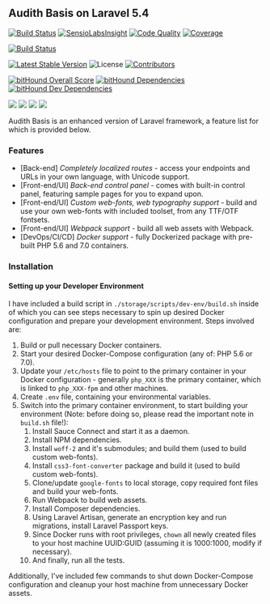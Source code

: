 ## Audith Basis on Laravel 5.4

[![Build Status](https://travis-ci.org/AudithSoftworks/Basis.svg?branch=master)](https://travis-ci.org/AudithSoftworks/Basis)
[![SensioLabsInsight](https://insight.sensiolabs.com/projects/22803477-ebe7-4906-a57c-f53bfae62ba3/mini.png)](https://insight.sensiolabs.com/projects/22803477-ebe7-4906-a57c-f53bfae62ba3)
[![Code Quality](https://scrutinizer-ci.com/g/AudithSoftworks/Basis/badges/quality-score.png?b=master)](https://scrutinizer-ci.com/g/AudithSoftworks/Basis)
[![Coverage](https://scrutinizer-ci.com/g/AudithSoftworks/Basis/badges/coverage.png?b=master)](https://scrutinizer-ci.com/g/AudithSoftworks/Basis)

[![Build Status](https://saucelabs.com/browser-matrix/shehi.svg)](https://saucelabs.com/beta/builds/299efd0fba8a43a9af0f17f96b9818f1)

[![Latest Stable Version](https://img.shields.io/packagist/v/audithsoftworks/basis.svg?maxAge=2592000?style=plastic)](https://packagist.org/packages/audithsoftworks/basis)
![License](https://img.shields.io/github/license/AudithSoftworks/Basis.svg?maxAge=2592000?style=plastic)
[![Contributors](https://img.shields.io/github/contributors/AudithSoftworks/Basis.svg?maxAge=2592000?style=plastic)](https://github.com/AudithSoftworks/Basis)

[![bitHound Overall Score](https://www.bithound.io/github/AudithSoftworks/Basis/badges/score.svg)](https://www.bithound.io/github/AudithSoftworks/Basis)
[![bitHound Dependencies](https://www.bithound.io/github/AudithSoftworks/Basis/badges/dependencies.svg)](https://www.bithound.io/github/AudithSoftworks/Basis/master/dependencies/npm)
[![bitHound Dev Dependencies](https://www.bithound.io/github/AudithSoftworks/Basis/badges/devDependencies.svg)](https://www.bithound.io/github/AudithSoftworks/Basis/master/dependencies/npm)

[![](https://img.shields.io/docker/automated/audithsoftworks/basis.svg?maxAge=2592000?style=plastic)](https://microbadger.com/images/audithsoftworks/basis "Docker Hub public images")
[![](https://images.microbadger.com/badges/version/audithsoftworks/basis.svg)](https://microbadger.com/images/audithsoftworks/basis "Docker Hub public images")
[![](https://images.microbadger.com/badges/image/audithsoftworks/basis.svg)](https://microbadger.com/images/audithsoftworks/basis "Docker Hub public images layers")
[![](https://img.shields.io/docker/pulls/audithsoftworks/basis.svg)](https://microbadger.com/images/audithsoftworks/basis "Docker Hub public images")

Audith Basis is an enhanced version of Laravel framework, a feature list for which is provided below.

### Features

* [Back-end] _Completely localized routes_ - access your endpoints and URLs in your own language, with Unicode support.
* [Front-end/UI] _Back-end control panel_ - comes with built-in control panel, featuring sample pages for you to expand upon.
* [Front-end/UI] _Custom web-fonts, web typography support_ - build and use your own web-fonts with included toolset, from any TTF/OTF fontsets.
* [Front-end/UI] _Webpack support_ - build all web assets with Webpack.
* [DevOps/CI/CD] _Docker support_ - fully Dockerized package with pre-built PHP 5.6 and 7.0 containers.

### Installation

#### Setting up your Developer Environment

I have included a build script in ```./storage/scripts/dev-env/build.sh``` inside of which you can see steps necessary to spin up desired Docker configuration and prepare your development environment. Steps involved are:

1. Build or pull necessary Docker containers.
2. Start your desired Docker-Compose configuration (any of: PHP 5.6 or 7.0).
3. Update your ```/etc/hosts``` file to point to the primary container in your Docker configuration - generally ```php_XXX``` is the primary container, which is linked to ```php_XXX-fpm``` and other machines.
4. Create ```.env``` file, containing your environmental variables.
5. Switch into the primary container environment, to start building your environment (Note: before doing so, please read the important note in ```build.sh``` file!):
    1. Install Sauce Connect and start it as a daemon.
    2. Install NPM dependencies.
    3. Install ```woff-2``` and it's submodules; and build them (used to build custom web-fonts).
    4. Install ```css3-font-converter``` package and build it (used to build custom web-fonts).
    5. Clone/update ```google-fonts``` to local storage, copy required font files and build your web-fonts.
    6. Run Webpack to build web assets.
    7. Install Composer dependencies.
    8. Using Laravel Artisan, generate an encryption key and run migrations, install Laravel Passport keys.
    9. Since Docker runs with root privileges, ```chown``` all newly created files to your host machine UUID:GUID (assuming it is 1000:1000, modify if necessary).
    10. And finally, run all the tests.
    
Additionally, I've included few commands to shut down Docker-Compose configuration and cleanup your host machine from unnecessary Docker assets.
